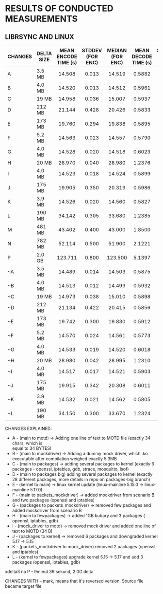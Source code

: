# RESULTS OF CONDUCTED MEASUREMENTS #


## LIBRSYNC AND LINUX ## 

| CHANGES | DELTA SIZE | MEAN ENCODE TIME (s) | STDDEV (FOR ENC) | MEDIAN (FOR ENC) | MEAN DECODE TIME (s) | STDDEV (FOR DEC) | MEDIAN (FOR DEC) |
| ---     |   ---      |       :---:          |       :---:      |       :---:      |       :---:          |       :---:      |       :---:      |
| A       |  3.5 MB    |        14.508        |      0.013       |      14.519      |         0.5882       |      0.020       |      0.585       |
| B       |  4.0 MB    |        14.520        |      0.013       |      14.512      |         0.5961       |      0.017       |      0.599       |
| C       |  19 MB     |        14.958        |      0.036       |      15.007      |         0.5937       |      0.045       |      0.590       |
| D       |  212 MB    |        21.144        |      0.428       |      20.426      |         0.5833       |      0.480       |      0.578       |
| E       |  173 MB    |        19.760        |      0.294       |      19.838      |         0.5895       |      0.310       |      0.586       |
| F       |  5.2 MB    |        14.563        |      0.023       |      14.557      |         0.5790       |      0.030       |      0.575       |
| G       |  4.0 MB    |        14.528        |      0.020       |      14.518      |         0.6023       |      0.018       |      0.600       |
| H       |  20 MB     |        28.970        |      0.040       |      28.980      |         1.2376       |      0.050       |      1.242       |
| I       |  4.0 MB    |        14.523        |      0.018       |      14.524      |         0.5899       |      0.025       |      0.584       |
| J       |  175 MB    |        19.905        |      0.350       |      20.319      |         0.5986       |      0.390       |      0.594       |
| K       |  3.9 MB    |        14.526        |      0.020       |      14.560      |         0.5827       |      0.026       |      0.579       |
| L       |  190 MB    |        34.142        |      0.305       |      33.680      |         1.2385       |      0.280       |      1.245       |
| M       |  481 MB    |        43.402        |      0.400       |      43.000      |         1.8500       |      0.390       |      1.843       |
| N       |  782 MB    |        52.114        |      0.500       |      51.900      |         2.1221       |      0.420       |      2.095       |
| P       |  2.0 GB    |       123.711        |      0.800       |     123.500      |         5.1397       |      0.720       |      5.110       |
| ~A      |  3.5 MB    |        14.489        |      0.014       |      14.503      |         0.5875       |      0.021       |      0.590       |
| ~B      |  4.0 MB    |        14.513        |      0.012       |      14.499      |         0.5932       |      0.018       |      0.592       |
| ~C      |  19 MB     |        14.973        |      0.038       |      15.010      |         0.5898       |      0.047       |      0.588       |
| ~D      |  212 MB    |        21.134        |      0.422       |      20.415      |         0.5856       |      0.470       |      0.584       |
| ~E      |  173 MB    |        19.742        |      0.300       |      19.830      |         0.5912       |      0.315       |      0.590       |
| ~F      |  5.2 MB    |        14.570        |      0.024       |      14.561      |         0.5773       |      0.031       |      0.578       |
| ~G      |  4.0 MB    |        14.533        |      0.019       |      14.520      |         0.6018       |      0.019       |      0.602       |
| ~H      |  20 MB     |        28.980        |      0.042       |      28.995      |         1.2310       |      0.055       |      1.234       |
| ~I      |  4.0 MB    |        14.517        |      0.017       |      14.521      |         0.5903       |      0.026       |      0.588       |
| ~J      |  175 MB    |        19.915        |      0.342       |      20.308      |         0.6011       |      0.380       |      0.599       |
| ~K      |  3.9 MB    |        14.532        |      0.021       |      14.562      |         0.5805       |      0.027       |      0.581       |
| ~L      |  190 MB    |        34.150        |      0.300       |      33.670      |         1.2324       |      0.290       |      1.240       |





CHANGES EXPLAINED:
* A - (main to motd) -> Adding one line of text to MOTD file (exactly 34 chars, which is    
	equal to 34 BYTES)
* B - (main to mockdriver) -> Adding a dummy mock driver, which .ko executable after compilation			 weighed exactly 5.3MB
* C - (main to packages) -> adding several packages to kernel (exactly 6 packages - openssl, iptables,
	gdb, strace, mosquitto, lsof)
* D - (main to packages big) adding several packages to kernel (exactly 28 different packages, 
	more details in repo on packages-big branch)
* E - (kernel to main) -> linux kernel update (linux-mainline 5.15.0 -> linux-mainline 5.17.0)
* F - (main to packets_mockdriver) -> added mockdriver from scenario B and two packages (openssl and 
	iptables)
* G - (packages to packets_mockdriver) -> removed few packages and added mockdriver from scenario B
* H - (main to fewpackages) -> added 1GB bubary and 3 packages ( opennsl, iptables, gdb)
* I - (mock_driver to motd) -> removed mock driver and added one line of text to MOTD (34 B)
* J - (packages to kernel) -> removed 6 packages and downgraded kernel 5.17 -> 5.15
* K -  (packets_mockdriver to mock_driver) removed 2 packages (openssl and iptables) 
* L - (kernel to fewpackages) upgrade kernel 5.15 -> 5.17 and add 3 packages (openssl, iptables, gdb)



xdelta3 na P - 9minut 36 sekund, 2.0G delta


CHANGES WITH `~` mark, means that it's reversed version. Source file became target file

